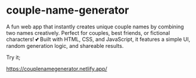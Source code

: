 # couple-name-generator
A fun web app that instantly creates unique couple names by combining two names creatively. Perfect for couples, best friends, or fictional characters! 💕 Built with HTML, CSS, and JavaScript, it features a simple UI, random generation logic, and shareable results.

Try it;

https://couplenamegenerator.netlify.app/
